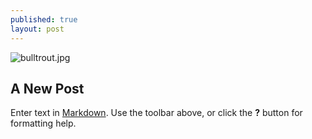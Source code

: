 ```yaml
---
published: true
layout: post
---
```



![bulltrout.jpg]({{site.baseurl}}/_posts/bulltrout.jpg)

## A New Post

Enter text in [Markdown](http://daringfireball.net/projects/markdown/). Use the toolbar above, or click the **?** button for formatting help.
